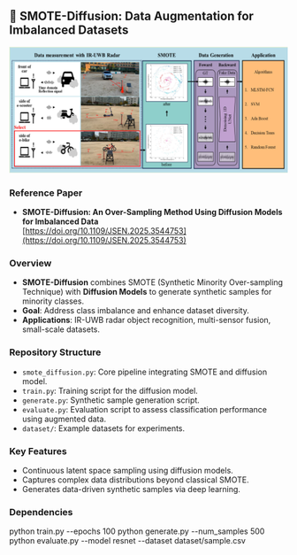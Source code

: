 ## 📄 SMOTE-Diffusion: Data Augmentation for Imbalanced Datasets

![description](main.png)

### Reference Paper
- **SMOTE-Diffusion: An Over-Sampling Method Using Diffusion Models for Imbalanced Data**  
  [https://doi.org/10.1109/JSEN.2025.3544753](https://doi.org/10.1109/JSEN.2025.3544753)



### Overview
- **SMOTE-Diffusion** combines SMOTE (Synthetic Minority Over-sampling Technique) with **Diffusion Models** to generate synthetic samples for minority classes.
- **Goal**: Address class imbalance and enhance dataset diversity.
- **Applications**: IR-UWB radar object recognition, multi-sensor fusion, small-scale datasets.

### Repository Structure
- `smote_diffusion.py`: Core pipeline integrating SMOTE and diffusion model.
- `train.py`: Training script for the diffusion model.
- `generate.py`: Synthetic sample generation script.
- `evaluate.py`: Evaluation script to assess classification performance using augmented data.
- `dataset/`: Example datasets for experiments.

### Key Features
- Continuous latent space sampling using diffusion models.
- Captures complex data distributions beyond classical SMOTE.
- Generates data-driven synthetic samples via deep learning.

### Dependencies


python train.py --epochs 100
python generate.py --num_samples 500
python evaluate.py --model resnet --dataset dataset/sample.csv




